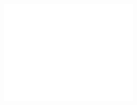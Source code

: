 <iframe width="420" height="315" src="//www.youtube.com/embed/0uwX_FxAp0c" frameborder="0" allowfullscreen></iframe>

